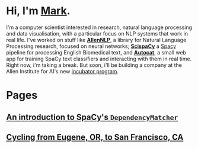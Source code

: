 # Hi, I'm [Mark](http://markneumann.xyz/).

I'm a computer scientist interested in research, natural language processing and data visualisation, with a particular focus on NLP systems that work in real life. I've worked on stuff like **[AllenNLP](https://allennlp.org/)**, a library for Natural Language Processing research, focused on neural networks; **[ScispaCy](https://allenai.github.io/scispacy/)** a [Spacy](https://spacy.io/) pipeline for processing English Biomedical text, and **[Autocat](https://autocat.apps.allenai.org/)**, a small web app for training SpaCy text classifiers and interacting with them in real time. Right now, i'm taking a break. But soon, i'll be building a company at the Allen Institute for AI's new [incubator program](https://incubator.allenai.org/). 



# Pages

## [An introduction to SpaCy's `DependencyMatcher`](./dependency_matcher.md)
## [Cycling from Eugene, OR, to San Francisco, CA](./eugene_to_sf.md)